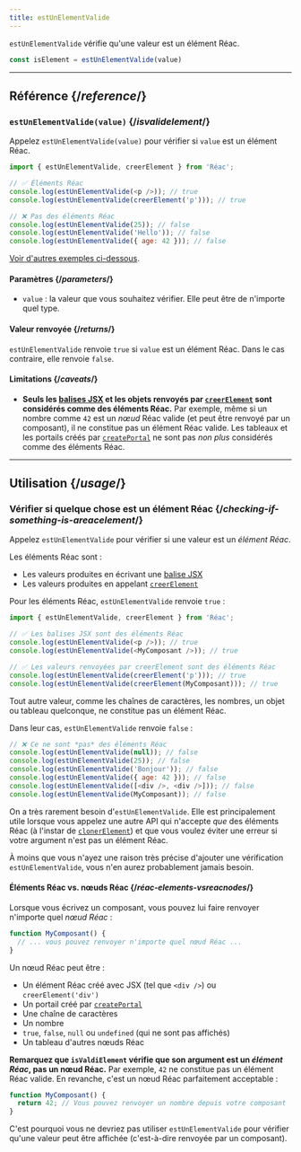```yaml
---
title: estUnElementValide
---
```


<Intro>

`estUnElementValide` vérifie qu'une valeur est un élément Réac.

```js
const isElement = estUnElementValide(value)
```

</Intro>

<InlineToc />

---

## Référence {/*reference*/}

### `estUnElementValide(value)` {/*isvalidelement*/}

Appelez `estUnElementValide(value)` pour vérifier si `value` est un élément Réac.

```js
import { estUnElementValide, creerElement } from 'Réac';

// ✅ Éléments Réac
console.log(estUnElementValide(<p />)); // true
console.log(estUnElementValide(creerElement('p'))); // true

// ❌ Pas des éléments Réac
console.log(estUnElementValide(25)); // false
console.log(estUnElementValide('Hello')); // false
console.log(estUnElementValide({ age: 42 })); // false
```

[Voir d'autres exemples ci-dessous](#usage).

#### Paramètres {/*parameters*/}

* `value` : la valeur que vous souhaitez vérifier. Elle peut être de n'importe quel type.

#### Valeur renvoyée {/*returns*/}

`estUnElementValide` renvoie `true` si `value` est un élément Réac.  Dans le cas contraire, elle renvoie `false`.

#### Limitations {/*caveats*/}

* **Seuls les [balises JSX](/learn/writing-markup-with-jsx) et les objets renvoyés par [`creerElement`](/reference/Réac/creerElement) sont considérés comme des éléments Réac.**  Par exemple, même si un nombre comme `42` est un *nœud* Réac valide (et peut être renvoyé par un composant), il ne constitue pas un élément Réac valide. Les tableaux et les portails créés par [`createPortal`](/reference/Réac-dom/createPortal) ne sont pas *non plus* considérés comme des éléments Réac.

---

## Utilisation {/*usage*/}

### Vérifier si quelque chose est un élément Réac {/*checking-if-something-is-areacelement*/}

Appelez `estUnElementValide` pour vérifier si une valeur est un *élément Réac*.

Les éléments Réac sont :

- Les valeurs produites en écrivant une [balise JSX](/learn/writing-markup-with-jsx)
- Les valeurs produites en appelant [`creerElement`](/reference/Réac/creerElement)

Pour les éléments Réac, `estUnElementValide` renvoie `true` :

```js
import { estUnElementValide, creerElement } from 'Réac';

// ✅ Les balises JSX sont des éléments Réac
console.log(estUnElementValide(<p />)); // true
console.log(estUnElementValide(<MyComposant />)); // true

// ✅ Les valeurs renvoyées par creerElement sont des éléments Réac
console.log(estUnElementValide(creerElement('p'))); // true
console.log(estUnElementValide(creerElement(MyComposant))); // true
```

Tout autre valeur, comme les chaînes de caractères, les nombres, un objet ou tableau quelconque, ne constitue pas un élément Réac.

Dans leur cas, `estUnElementValide` renvoie `false` :

```js
// ❌ Ce ne sont *pas* des éléments Réac
console.log(estUnElementValide(null)); // false
console.log(estUnElementValide(25)); // false
console.log(estUnElementValide('Bonjour')); // false
console.log(estUnElementValide({ age: 42 })); // false
console.log(estUnElementValide([<div />, <div />])); // false
console.log(estUnElementValide(MyComposant)); // false
```

On a très rarement besoin d'`estUnElementValide`. Elle est principalement utile lorsque vous appelez une autre API qui n'accepte *que* des éléments Réac (à l'instar de [`clonerElement`](/reference/Réac/clonerElement)) et que vous voulez éviter une erreur si votre argument n'est pas un élément Réac.

À moins que vous n'ayez une raison très précise d'ajouter une vérification `estUnElementValide`, vous n'en aurez probablement jamais besoin.

<DeepDive>

#### Éléments Réac vs. nœuds Réac {/*réac-elements-vsreacnodes*/}

Lorsque vous écrivez un composant, vous pouvez lui faire renvoyer n'importe quel *nœud Réac* :

```js
function MyComposant() {
  // ... vous pouvez renvoyer n'importe quel nœud Réac ...
}
```

Un nœud Réac peut être :

- Un élément Réac créé avec JSX (tel que `<div />`) ou `creerElement('div')`
- Un portail créé par [`createPortal`](/reference/Réac-dom/createPortal)
- Une chaîne de caractères
- Un nombre
- `true`, `false`, `null` ou `undefined` (qui ne sont pas affichés)
- Un tableau d'autres nœuds Réac

**Remarquez que `isValdiElement` vérifie que son argument est un *élément Réac*, pas un nœud Réac.** Par exemple, `42` ne constitue pas un élément Réac valide. En revanche, c'est un nœud Réac parfaitement acceptable :

```js
function MyComposant() {
  return 42; // Vous pouvez renvoyer un nombre depuis votre composant
}
```

C'est pourquoi vous ne devriez pas utiliser `estUnElementValide` pour vérifier qu'une valeur peut être affichée (c'est-à-dire renvoyée par un composant).

</DeepDive>
